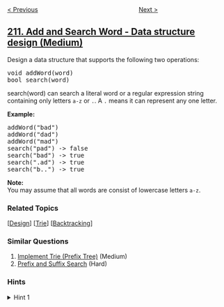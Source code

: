 <!--|This file generated by command(leetcode description); DO NOT EDIT.    |-->
<!--+----------------------------------------------------------------------+-->
<!--|@author    openset <openset.wang@gmail.com>                           |-->
<!--|@link      https://github.com/openset                                 |-->
<!--|@home      https://github.com/openset/leetcode                        |-->
<!--+----------------------------------------------------------------------+-->

[< Previous](../course-schedule-ii "Course Schedule II")
　　　　　　　　　　　　　　　　
[Next >](../word-search-ii "Word Search II")

## [211. Add and Search Word - Data structure design (Medium)](https://leetcode.com/problems/add-and-search-word-data-structure-design "添加与搜索单词 - 数据结构设计")

<p>Design a data structure that supports the following two operations:</p>

<pre>
void addWord(word)
bool search(word)
</pre>

<p>search(word) can search a literal word or a regular expression string containing only letters <code>a-z</code> or <code>.</code>. A <code>.</code> means it can represent any one letter.</p>

<p><strong>Example:</strong></p>

<pre>
addWord(&quot;bad&quot;)
addWord(&quot;dad&quot;)
addWord(&quot;mad&quot;)
search(&quot;pad&quot;) -&gt; false
search(&quot;bad&quot;) -&gt; true
search(&quot;.ad&quot;) -&gt; true
search(&quot;b..&quot;) -&gt; true
</pre>

<p><b>Note:</b><br />
You may assume that all words are consist of lowercase letters <code>a-z</code>.</p>

### Related Topics
  [[Design](../../tag/design/README.md)]
  [[Trie](../../tag/trie/README.md)]
  [[Backtracking](../../tag/backtracking/README.md)]

### Similar Questions
  1. [Implement Trie (Prefix Tree)](../implement-trie-prefix-tree) (Medium)
  1. [Prefix and Suffix Search](../prefix-and-suffix-search) (Hard)

### Hints
<details>
<summary>Hint 1</summary>
You should be familiar with how a Trie works. If not, please work on this problem: <a href="https://leetcode.com/problems/implement-trie-prefix-tree/">Implement Trie (Prefix Tree)</a> first.
</details>
